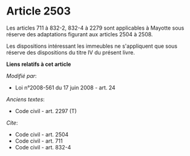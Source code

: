 # Article 2503

Les articles 711 à 832-2, 832-4 à 2279 sont applicables à Mayotte sous réserve des adaptations figurant aux articles 2504 à
2508. 

Les dispositions intéressant les immeubles ne s'appliquent que sous réserve des dispositions du titre IV du présent livre.

**Liens relatifs à cet article**

_Modifié par_:

  - Loi n°2008-561 du 17 juin 2008 - art. 24

_Anciens textes_:

  - Code civil - art. 2297 (T)

_Cite_:

  - Code civil - art. 2504
  - Code civil - art. 711
  - Code civil - art. 832-4
